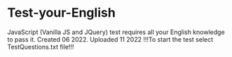 # Test-your-English
JavaScript (Vanilla JS and JQuery) test requires all your English knowledge to pass it. Created 06 2022. Uploaded 11 2022
!!!To start the test select TestQuestions.txt file!!!
